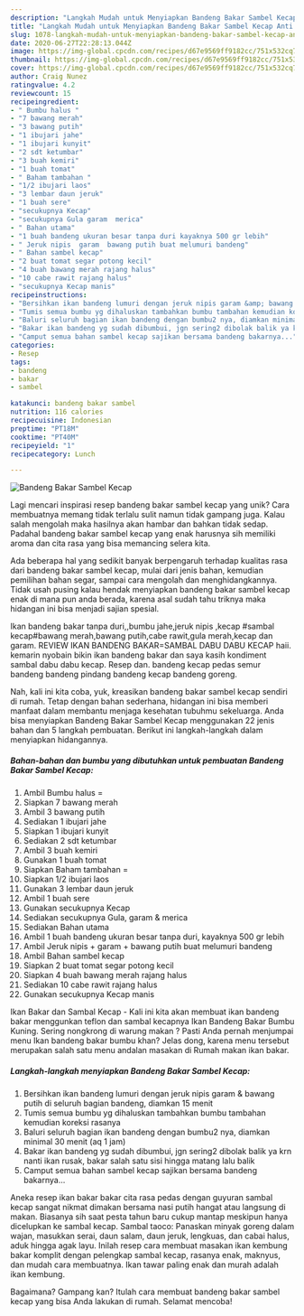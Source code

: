 ```yaml
---
description: "Langkah Mudah untuk Menyiapkan Bandeng Bakar Sambel Kecap Anti Gagal"
title: "Langkah Mudah untuk Menyiapkan Bandeng Bakar Sambel Kecap Anti Gagal"
slug: 1078-langkah-mudah-untuk-menyiapkan-bandeng-bakar-sambel-kecap-anti-gagal
date: 2020-06-27T22:28:13.044Z
image: https://img-global.cpcdn.com/recipes/d67e9569ff9182cc/751x532cq70/bandeng-bakar-sambel-kecap-foto-resep-utama.jpg
thumbnail: https://img-global.cpcdn.com/recipes/d67e9569ff9182cc/751x532cq70/bandeng-bakar-sambel-kecap-foto-resep-utama.jpg
cover: https://img-global.cpcdn.com/recipes/d67e9569ff9182cc/751x532cq70/bandeng-bakar-sambel-kecap-foto-resep-utama.jpg
author: Craig Nunez
ratingvalue: 4.2
reviewcount: 15
recipeingredient:
- " Bumbu halus "
- "7 bawang merah"
- "3 bawang putih"
- "1 ibujari jahe"
- "1 ibujari kunyit"
- "2 sdt ketumbar"
- "3 buah kemiri"
- "1 buah tomat"
- " Baham tambahan "
- "1/2 ibujari laos"
- "3 lembar daun jeruk"
- "1 buah sere"
- "secukupnya Kecap"
- "secukupnya Gula garam  merica"
- " Bahan utama"
- "1 buah bandeng ukuran besar tanpa duri kayaknya 500 gr lebih"
- " Jeruk nipis  garam  bawang putih buat melumuri bandeng"
- " Bahan sambel kecap"
- "2 buat tomat segar potong kecil"
- "4 buah bawang merah rajang halus"
- "10 cabe rawit rajang halus"
- "secukupnya Kecap manis"
recipeinstructions:
- "Bersihkan ikan bandeng lumuri dengan jeruk nipis garam &amp; bawang putih di seluruh bagian bandeng, diamkan 15 menit"
- "Tumis semua bumbu yg dihaluskan tambahkan bumbu tambahan kemudian koreksi rasanya"
- "Baluri seluruh bagian ikan bandeng dengan bumbu2 nya, diamkan minimal 30 menit (aq 1 jam)"
- "Bakar ikan bandeng yg sudah dibumbui, jgn sering2 dibolak balik ya krn nanti ikan rusak, bakar salah satu sisi hingga matang lalu balik"
- "Camput semua bahan sambel kecap sajikan bersama bandeng bakarnya..."
categories:
- Resep
tags:
- bandeng
- bakar
- sambel

katakunci: bandeng bakar sambel 
nutrition: 116 calories
recipecuisine: Indonesian
preptime: "PT18M"
cooktime: "PT40M"
recipeyield: "1"
recipecategory: Lunch

---
```



![Bandeng Bakar Sambel Kecap](https://img-global.cpcdn.com/recipes/d67e9569ff9182cc/751x532cq70/bandeng-bakar-sambel-kecap-foto-resep-utama.jpg)

Lagi mencari inspirasi resep bandeng bakar sambel kecap yang unik? Cara membuatnya memang tidak terlalu sulit namun tidak gampang juga. Kalau salah mengolah maka hasilnya akan hambar dan bahkan tidak sedap. Padahal bandeng bakar sambel kecap yang enak harusnya sih memiliki aroma dan cita rasa yang bisa memancing selera kita.

Ada beberapa hal yang sedikit banyak berpengaruh terhadap kualitas rasa dari bandeng bakar sambel kecap, mulai dari jenis bahan, kemudian pemilihan bahan segar, sampai cara mengolah dan menghidangkannya. Tidak usah pusing kalau hendak menyiapkan bandeng bakar sambel kecap enak di mana pun anda berada, karena asal sudah tahu triknya maka hidangan ini bisa menjadi sajian spesial.

Ikan bandeng bakar tanpa duri,,bumbu jahe,jeruk nipis ,kecap #sambal kecap#bawang merah,bawang putih,cabe rawit,gula merah,kecap dan garam. REVIEW IKAN BANDENG BAKAR=SAMBAL DABU DABU KECAP haii. kemarin nyobain bikin ikan bandeng bakar dan saya kasih kondiment sambal dabu dabu kecap. Resep dan. bandeng kecap pedas semur bandeng bandeng pindang bandeng kecap bandeng goreng.


Nah, kali ini kita coba, yuk, kreasikan bandeng bakar sambel kecap sendiri di rumah. Tetap dengan bahan sederhana, hidangan ini bisa memberi manfaat dalam membantu menjaga kesehatan tubuhmu sekeluarga. Anda bisa menyiapkan Bandeng Bakar Sambel Kecap menggunakan 22 jenis bahan dan 5 langkah pembuatan. Berikut ini langkah-langkah dalam menyiapkan hidangannya.

<!--inarticleads1-->

##### Bahan-bahan dan bumbu yang dibutuhkan untuk pembuatan Bandeng Bakar Sambel Kecap:

1. Ambil  Bumbu halus =
1. Siapkan 7 bawang merah
1. Ambil 3 bawang putih
1. Sediakan 1 ibujari jahe
1. Siapkan 1 ibujari kunyit
1. Sediakan 2 sdt ketumbar
1. Ambil 3 buah kemiri
1. Gunakan 1 buah tomat
1. Siapkan  Baham tambahan =
1. Siapkan 1/2 ibujari laos
1. Gunakan 3 lembar daun jeruk
1. Ambil 1 buah sere
1. Gunakan secukupnya Kecap
1. Sediakan secukupnya Gula, garam &amp; merica
1. Sediakan  Bahan utama
1. Ambil 1 buah bandeng ukuran besar tanpa duri, kayaknya 500 gr lebih
1. Ambil  Jeruk nipis + garam + bawang putih buat melumuri bandeng
1. Ambil  Bahan sambel kecap
1. Siapkan 2 buat tomat segar potong kecil
1. Siapkan 4 buah bawang merah rajang halus
1. Sediakan 10 cabe rawit rajang halus
1. Gunakan secukupnya Kecap manis


Ikan Bakar dan Sambal Kecap - Kali ini kita akan membuat ikan bandeng bakar menggunkan teflon dan sambal kecapnya Ikan Bandeng Bakar Bumbu Kuning. Sering nongkrong di warung makan ? Pasti Anda pernah menjumpai menu Ikan bandeng bakar bumbu khan? Jelas dong, karena menu tersebut merupakan salah satu menu andalan masakan di Rumah makan ikan bakar. 

<!--inarticleads2-->

##### Langkah-langkah menyiapkan Bandeng Bakar Sambel Kecap:

1. Bersihkan ikan bandeng lumuri dengan jeruk nipis garam &amp; bawang putih di seluruh bagian bandeng, diamkan 15 menit
1. Tumis semua bumbu yg dihaluskan tambahkan bumbu tambahan kemudian koreksi rasanya
1. Baluri seluruh bagian ikan bandeng dengan bumbu2 nya, diamkan minimal 30 menit (aq 1 jam)
1. Bakar ikan bandeng yg sudah dibumbui, jgn sering2 dibolak balik ya krn nanti ikan rusak, bakar salah satu sisi hingga matang lalu balik
1. Camput semua bahan sambel kecap sajikan bersama bandeng bakarnya...


Aneka resep ikan bakar bakar cita rasa pedas dengan guyuran sambal kecap sangat nikmat dimakan bersama nasi putih hangat atau langsung di makan. Biasanya sih saat pesta tahun baru cukup mantap meskipun hanya dicelupkan ke sambal kecap. Sambal taoco: Panaskan minyak goreng dalam wajan, masukkan serai, daun salam, daun jeruk, lengkuas, dan cabai halus, aduk hingga agak layu. Inilah resep cara membuat masakan ikan kembung bakar komplit dengan pelengkap sambal kecap, rasanya enak, maknyus, dan mudah cara membuatnya. Ikan tawar paling enak dan murah adalah ikan kembung. 

Bagaimana? Gampang kan? Itulah cara membuat bandeng bakar sambel kecap yang bisa Anda lakukan di rumah. Selamat mencoba!
